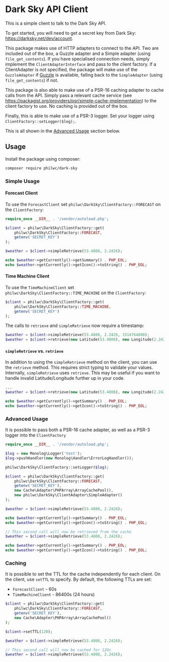 # Dark Sky API Client

This is a simple client to talk to the Dark Sky API.

To get started, you will need to get a secret key from Dark Sky: https://darksky.net/dev/account.

This package makes use of HTTP adapters to connect to the API. Two are included out of the box,
a Guzzle adapter and a Simple adapter (using `file_get_contents`). If you have specialised
connection needs, simply implement the `ClientAdapterInterface` and pass to the client factory. 
If a ClientAdapter is not specified, the package will make use of the `GuzzleAdapter` if 
[Guzzle](http://guzzlephp.org/) is available, falling back to the `SimpleAdapter` (using `file_get_contents`)
if not.

This package is also able to make use of a PSR-16 caching adapter to cache calls from the API.
Simply pass a relevant cache service (see https://packagist.org/providers/psr/simple-cache-implementation) 
to the client factory to use. No caching is provided out of the box.

Finally, this is able to make use of a PSR-3 logger. Set your logger using `ClientFactory::setLogger($log);`.

This is all shown in the [Advanced Usage](#advanced-usage) section below.

## Usage

Install the package using composer:

```bash
composer require philwc/dark-sky
```

### Simple Usage

#### Forecast Client
To use the `ForecastClient` set `philwc\DarkSky\ClientFactory::FORECAST` on the `ClientFactory`:
 
```php
require_once __DIR__ . '/vendor/autoload.php';

$client = philwc\DarkSky\ClientFactory::get(
    philwc\DarkSky\ClientFactory::FORECAST, 
    getenv('SECRET_KEY')
);

$weather = $client->simpleRetrieve(53.4808, 2.2426);

echo $weather->getCurrently()->getSummary() . PHP_EOL;
echo $weather->getCurrently()->getIcon()->toString() . PHP_EOL;
```
#### Time Machine Client

To use the `TimeMachineClient` set  `philwc\DarkSky\ClientFactory::TIME_MACHINE` on the `ClientFactory`:

```php
$client = philwc\DarkSky\ClientFactory::get(
    philwc\DarkSky\ClientFactory::TIME_MACHINE, 
    getenv('SECRET_KEY')
);
```

The calls to `retrieve` and `simpleRetrieve` now require a timestamp:

```php
$weather = $client->simpleRetrieve(53.4808, 2.2426, 1514764800);
$weather = $client->retrieve(new Latitude(53.4808), new Longitude(2.2426), new DateTimeImmutable('2018-01-01 00:00:00'));
```

#### `simpleRetrieve` vs. `retrieve`

In addition to using the `simpleRetrieve` method on the client, 
you can use the `retrieve` method. This requires strict typing to validate 
your values. Internally, `simpleRetrieve` uses `retrieve`. This may be useful if
you want to handle invalid Latitude/Longitude further up in your code.

```php
...
$weather = $client->retrieve(new Latitude(53.4808), new Longitude(2.2426));

echo $weather->getCurrently()->getSummary() . PHP_EOL;
echo $weather->getCurrently()->getIcon()->toString() . PHP_EOL;
``` 

### Advanced Usage
It is possible to pass both a PSR-16 cache adapter, as well as a PSR-3 logger into the `ClientFactory`

```php
require_once __DIR__ . '/vendor/autoload.php';

$log = new Monolog\Logger('test');
$log->pushHandler(new Monolog\Handler\ErrorLogHandler());

philwc\DarkSky\ClientFactory::setLogger($log);

$client = philwc\DarkSky\ClientFactory::get(
    philwc\DarkSky\ClientFactory::FORECAST, 
    getenv('SECRET_KEY'), 
    new Cache\Adapter\PHPArray\ArrayCachePool(), 
    new philwc\DarkSky\ClientAdapter\SimpleAdapter()
);

$weather = $client->simpleRetrieve(53.4808, 2.2426);

echo $weather->getCurrently()->getSummary() . PHP_EOL;
echo $weather->getCurrently()->getIcon()->toString() . PHP_EOL;

// This second call will now be retrieved from the cache
$weather = $client->simpleRetrieve(53.4808, 2.2426);

echo $weather->getCurrently()->getSummary() . PHP_EOL;
echo $weather->getCurrently()->getIcon()->toString() . PHP_EOL;
```

### Caching

It is possible to set the TTL for the cache independently for each client. On the client, 
use `setTTL` to specify. By default, the following TTLs are set:

- `ForecastClient` - 60s
- `TimeMachineClient` - 86400s (24 hours)

```php
$client = philwc\DarkSky\ClientFactory::get(
    philwc\DarkSky\ClientFactory::FORECAST,
    getenv('SECRET_KEY'),
    new Cache\Adapter\PHPArray\ArrayCachePool()
);

$client->setTTL(120);

$weather = $client->simpleRetrieve(53.4808, 2.2426);

// This second call will now be cached for 120s
$weather = $client->simpleRetrieve(53.4808, 2.2426);
```